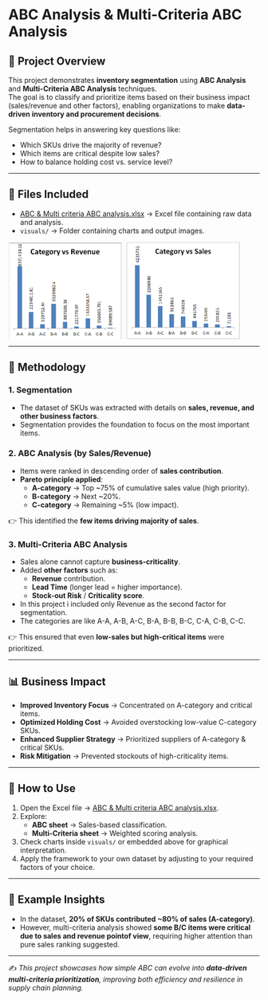# ABC Analysis & Multi-Criteria ABC Analysis  

## 📌 Project Overview  
This project demonstrates **inventory segmentation** using **ABC Analysis** and **Multi-Criteria ABC Analysis** techniques.  
The goal is to classify and prioritize items based on their business impact (sales/revenue and other factors), enabling organizations to make **data-driven inventory and procurement decisions**.  

Segmentation helps in answering key questions like:  
- Which SKUs drive the majority of revenue?  
- Which items are critical despite low sales?  
- How to balance holding cost vs. service level?  

---

## 📂 Files Included  
- [ABC & Multi criteria ABC analysis.xlsx](ABC%20&%20Multi%20criteria%20ABC%20analysis.xlsx) → Excel file containing raw data and analysis.  
- `visuals/` → Folder containing charts and output images.  

<div style="display: flex; gap: 10px;">
  <img src="visuals/Chart_1.png" alt="Chart_1" width="45%"/>
  <img src="visuals/Chart_2.png" alt="Chart_2" width="45%"/>
</div>  

---

## 🔑 Methodology  

### 1. **Segmentation**  
- The dataset of SKUs was extracted with details on **sales, revenue, and other business factors**.  
- Segmentation provides the foundation to focus on the most important items.  

### 2. **ABC Analysis (by Sales/Revenue)**  
- Items were ranked in descending order of **sales contribution**.  
- **Pareto principle applied**:  
  - **A-category** → Top ~75% of cumulative sales value (high priority).  
  - **B-category** → Next ~20%.  
  - **C-category** → Remaining ~5% (low impact).  

👉 This identified the **few items driving majority of sales**.  

### 3. **Multi-Criteria ABC Analysis**  
- Sales alone cannot capture **business-criticality**.  
- Added **other factors** such as:  
  - **Revenue** contribution.  
  - **Lead Time** (longer lead = higher importance).  
  - **Stock-out Risk** / **Criticality score**.  
- In this project i included only Revenue as the second factor for segmentation.
- The categories are like A-A, A-B, A-C, B-A, B-B, B-C, C-A, C-B, C-C.

👉 This ensured that even **low-sales but high-critical items** were prioritized.  

---

## 📊 Business Impact  
- **Improved Inventory Focus** → Concentrated on A-category and critical items.  
- **Optimized Holding Cost** → Avoided overstocking low-value C-category SKUs.  
- **Enhanced Supplier Strategy** → Prioritized suppliers of A-category & critical SKUs.  
- **Risk Mitigation** → Prevented stockouts of high-criticality items.  

---

## 🚀 How to Use  
1. Open the Excel file → [ABC & Multi criteria ABC analysis.xlsx](ABC%20&%20Multi%20criteria%20ABC%20analysis.xlsx).  
2. Explore:  
   - **ABC sheet** → Sales-based classification.  
   - **Multi-Criteria sheet** → Weighted scoring analysis.  
3. Check charts inside `visuals/` or embedded above for graphical interpretation.  
4. Apply the framework to your own dataset by adjusting to your required factors of your choice.  

---

## 📌 Example Insights  
- In the dataset, **20% of SKUs contributed ~80% of sales (A-category)**.  
- However, multi-criteria analysis showed **some B/C items were critical due to sales and revenue pointof view**, requiring higher attention than pure sales ranking suggested.  

---

✍️ *This project showcases how simple ABC can evolve into **data-driven multi-criteria prioritization**, improving both efficiency and resilience in supply chain planning.*  
